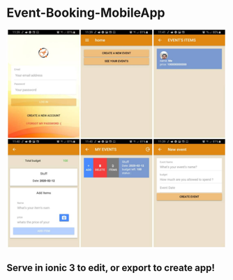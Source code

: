 # Event-Booking-MobileApp
![Image screenshot of app in use](https://github.com/Katahasin/Event-Booking-MobileApp/blob/master/WhatsApp%20Image%202020-02-12%20at%2011.42.46%20PM.jpeg)
## Serve in ionic 3 to edit, or export to create app!
